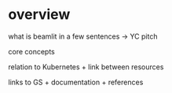 # overview

what is beamlit in a few sentences → YC pitch

core concepts

relation to Kubernetes + link between resources

links to GS + documentation + references